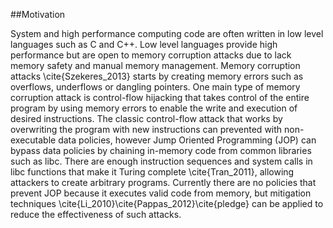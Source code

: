 ##Motivation

System and high performance computing code are often written in low level languages such as C and C++. Low level languages provide high performance but are open to memory corruption attacks due to lack memory safety and manual memory management. Memory corruption attacks \cite{Szekeres_2013} starts by creating memory errors such as overflows, underflows or dangling pointers. One main type of memory corruption attack is control-flow hijacking that takes control of the entire program by using memory errors to enable the write and execution of desired instructions. The classic control-flow attack that works by overwriting the program with new instructions can prevented with non-executable data policies, however Jump Oriented Programming (JOP) can bypass data policies by chaining in-memory code from common libraries such as libc. There are enough instruction sequences and system calls in libc functions that make it Turing complete \cite{Tran_2011}, allowing attackers to create arbitrary programs. Currently there are no policies that prevent JOP because it executes valid code from memory, but mitigation techniques \cite{Li_2010}\cite{Pappas_2012}\cite{pledge} can be applied to reduce the effectiveness of such attacks.